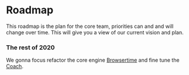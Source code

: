 # Roadmap

This roadmap is the plan for the core team, priorities can and and will change over time. This will give you a view of our current vision and plan.

### The rest of 2020

We gonna focus refactor the core engine [Browsertime](https://github.com/sitespeedio/browsertime) and fine tune the [Coach](https://github.com/sitespeedio/coach).
